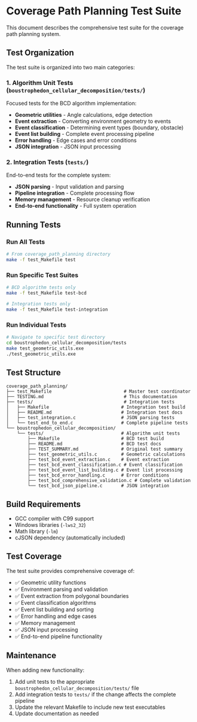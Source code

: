 # Coverage Path Planning Test Suite

This document describes the comprehensive test suite for the coverage path planning system.

## Test Organization

The test suite is organized into two main categories:

### 1. Algorithm Unit Tests (`boustrophedon_cellular_decomposition/tests/`)
Focused tests for the BCD algorithm implementation:
- **Geometric utilities** - Angle calculations, edge detection
- **Event extraction** - Converting environment geometry to events
- **Event classification** - Determining event types (boundary, obstacle)
- **Event list building** - Complete event processing pipeline
- **Error handling** - Edge cases and error conditions
- **JSON integration** - JSON input processing

### 2. Integration Tests (`tests/`)
End-to-end tests for the complete system:
- **JSON parsing** - Input validation and parsing
- **Pipeline integration** - Complete processing flow
- **Memory management** - Resource cleanup verification
- **End-to-end functionality** - Full system operation

## Running Tests

### Run All Tests
```bash
# From coverage_path_planning directory
make -f test_Makefile test
```

### Run Specific Test Suites
```bash
# BCD algorithm tests only
make -f test_Makefile test-bcd

# Integration tests only
make -f test_Makefile test-integration
```

### Run Individual Tests
```bash
# Navigate to specific test directory
cd boustrophedon_cellular_decomposition/tests
make test_geometric_utils.exe
./test_geometric_utils.exe
```

## Test Structure

```
coverage_path_planning/
├── test_Makefile                           # Master test coordinator
├── TESTING.md                              # This documentation
├── tests/                                  # Integration tests
│   ├── Makefile                           # Integration test build
│   ├── README.md                          # Integration test docs
│   ├── test_integration.c                 # JSON parsing tests
│   └── test_end_to_end.c                  # Complete pipeline tests
└── boustrophedon_cellular_decomposition/
    └── tests/                             # Algorithm unit tests
        ├── Makefile                       # BCD test build
        ├── README.md                      # BCD test docs
        ├── TEST_SUMMARY.md                # Original test summary
        ├── test_geometric_utils.c         # Geometric calculations
        ├── test_bcd_event_extraction.c    # Event extraction
        ├── test_bcd_event_classification.c # Event classification
        ├── test_bcd_event_list_building.c # Event list processing
        ├── test_bcd_error_handling.c      # Error conditions
        ├── test_bcd_comprehensive_validation.c # Complete validation
        └── test_bcd_json_pipeline.c       # JSON integration
```

## Build Requirements

- GCC compiler with C99 support
- Windows libraries (`-lws2_32`)
- Math library (`-lm`)
- cJSON dependency (automatically included)

## Test Coverage

The test suite provides comprehensive coverage of:
- ✅ Geometric utility functions
- ✅ Environment parsing and validation
- ✅ Event extraction from polygonal boundaries
- ✅ Event classification algorithms
- ✅ Event list building and sorting
- ✅ Error handling and edge cases
- ✅ Memory management
- ✅ JSON input processing
- ✅ End-to-end pipeline functionality

## Maintenance

When adding new functionality:
1. Add unit tests to the appropriate `boustrophedon_cellular_decomposition/tests/` file
2. Add integration tests to `tests/` if the change affects the complete pipeline
3. Update the relevant Makefile to include new test executables
4. Update documentation as needed